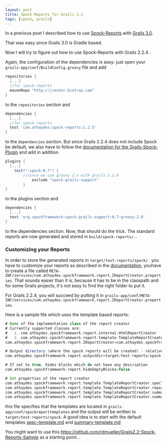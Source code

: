 ```yaml
---
layout: post
title: Spock-Reports for Grails 2.2
tags: [spock, grails]
---
```


In a previous post I described how to use [Spock-Reports](https://github.com/renatoathaydes/spock-reports) with [Grails 3.0](http://www.grails.org). 

That was easy since Grails 3.0 is Gradle based.

Now I will try to figure out how to use Spock-Reports with Grails 2.2.4 .

Again, the configuration of the dependencies is easy: just open your `grails-app/conf/BuildConfig.groovy` file and add

```groovy
repositories {
  [...]
  //for spock-reports
  mavenRepo "http://jcenter.bintray.com"
}
```

to the `repositories` section and

```groovy
dependencies {
  [...]
  //for spock-reports
  test 'com.athaydes:spock-reports:1.2.5'  
}
```

to the `dependencies` section. But since Grails 2.2.4 does not include Spock be default, we also have to follow the 
[documentation for the Grails-Spock-Plugin](https://grails.org/plugin/spock) and add in addition

```groovy
plugins {
  [...]
	test(":spock:0.7") {
	    //since we use groovy 2.x with grails 2.2.4
      	    exclude "spock-grails-support"
    	}
}
```

to the plugins section and 

```groovy
dependencies {
  [...]
  test 'org.spockframework:spock-grails-support:0.7-groovy-2.0'
}
```

to the dependencies section. Now, that should do the trick. The standard reports are now generated and stored in `build/spock-reports/.`.

### Customizing your Reports

In order to store the generated reports in `target/test-reports/spock/.` you have to customize your reports as described in the [documentation](https://github.com/renatoathaydes/spock-reports#customizing-the-reports), youhave to create a file called `META-INF/services/com.athaydes.spockframework.report.IReportCreator.properties`. 
That sounds easier than it is, because it has to be in the classpath and for some Grails projects, it's not easy to find the right folder to put it.

For Grails 2.2.4, you will succeed by putting it in `grails-app/conf/META-INF/services/com.athaydes.spockframework.report.IReportCreator.properties`.

Here is a sample file which uses the template based reports:

```groovy
# Name of the implementation class of the report creator
# Currently supported classes are:
#   1. com.athaydes.spockframework.report.internal.HtmlReportCreator
#   2. com.athaydes.spockframework.report.template.TemplateReportCreator
com.athaydes.spockframework.report.IReportCreator=com.athaydes.spockframework.report.template.TemplateReportCreator

# Output directory (where the spock reports will be created) - relative to working directory
com.athaydes.spockframework.report.outputDir=target/test-reports/spock

# If set to true, hides blocks which do not have any description
com.athaydes.spockframework.report.hideEmptyBlocks=false

# Set properties of the report creator
com.athaydes.spockframework.report.template.TemplateReportCreator.specTemplateFile=/spockreporttemplate/spec-template.md
com.athaydes.spockframework.report.template.TemplateReportCreator.reportFileExtension=md
com.athaydes.spockframework.report.template.TemplateReportCreator.summaryTemplateFile=/spockreporttemplate/summary-template.md
com.athaydes.spockframework.report.template.TemplateReportCreator.summaryFileName=summary.md
```

this file specifies that the templates are located in `grails-app/conf/spockreporttemplates` and the output
will be written to `target/test-reports/spock`. A good idea is to start with the default templates [spec-template.md](https://github.com/renatoathaydes/spock-reports/blob/master/src/main/resources/templateReportCreator/spec-template.md) and [summary-template.md](https://github.com/renatoathaydes/spock-reports/blob/master/src/main/resources/templateReportCreator/summary-template.md)

You might want to use this https://github.com/rdmueller/Grails2.2-Spock-Reports-Sample as a starting point...
